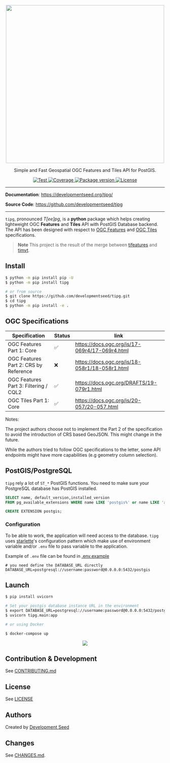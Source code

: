 <p align="center">
  <img width="500" src="https://user-images.githubusercontent.com/10407788/204477834-2533241a-5927-4f56-959e-4e8494027bc0.png"/>
  <p align="center">Simple and Fast Geospatial OGC Features and Tiles API for PostGIS.</p>
</p>
<p align="center">
  <a href="https://github.com/developmentseed/tipg/actions?query=workflow%3ACI" target="_blank">
      <img src="https://github.com/developmentseed/tipg/workflows/CI/badge.svg" alt="Test">
  </a>
  <a href="https://codecov.io/gh/developmentseed/tipg" target="_blank">
      <img src="https://codecov.io/gh/developmentseed/tipg/branch/main/graph/badge.svg" alt="Coverage">
  </a>
  <a href="https://pypi.org/project/tipg" target="_blank">
      <img src="https://img.shields.io/pypi/v/tipg?color=%2334D058&label=pypi%20package" alt="Package version">
  </a>
  <a href="https://github.com/developmentseed/tipg/blob/main/LICENSE" target="_blank">
      <img src="https://img.shields.io/github/license/developmentseed/tipg.svg" alt="License">
  </a>
</p>

---

**Documentation**: <a href="https://developmentseed.org/tipg/" target="_blank">https://developmentseed.org/tipg/</a>

**Source Code**: <a href="https://github.com/developmentseed/tipg" target="_blank">https://github.com/developmentseed/tipg</a>

---

`tipg`, pronounced *T[ee]pg*, is a **python** package which helps creating lightweight OGC **Features** and **Tiles** API with PostGIS Database backend. The API has been designed with respect to [OGC Features](https://ogcapi.ogc.org/features) and [OGC Tiles](https://ogcapi.ogc.org/tiles/) specifications.

> **Note**
> This project is the result of the merge between [tifeatures](https://github.com/developmentseed/tifeatures) and [timvt](https://github.com/developmentseed/timvt).

## Install

```bash
$ python -m pip install pip -U
$ python -m pip install tipg

# or from source
$ git clone https://github.com/developmentseed/tipg.git
$ cd tipg
$ python -m pip install -e .
```

## OGC Specifications

Specification | Status | link |
|          -- |     -- |   -- |
OGC Features Part 1: Core             | ✅ | https://docs.ogc.org/is/17-069r4/17-069r4.html
OGC Features Part 2: CRS by Reference | ❌ | https://docs.ogc.org/is/18-058r1/18-058r1.html
OGC Features Part 3: Filtering / CQL2 | ✅ | https://docs.ogc.org/DRAFTS/19-079r1.html
OGC Tiles Part 1: Core                | ✅ | https://docs.ogc.org/is/20-057/20-057.html

Notes:

The project authors choose not to implement the Part 2 of the specification to avoid the introduction of CRS based GeoJSON. This might change in the future.

While the authors tried to follow OGC specifications to the letter, some API endpoints might have more capabilities (e.g geometry column selection).

## PostGIS/PostgreSQL

`tipg` rely a lot of `ST_*` PostGIS functions. You need to make sure your PostgreSQL database has PostGIS installed.

```sql
SELECT name, default_version,installed_version
FROM pg_available_extensions WHERE name LIKE 'postgis%' or name LIKE 'address%';
```

```sql
CREATE EXTENSION postgis;
```

### Configuration

To be able to work, the application will need access to the database. `tipg` uses [starlette](https://www.starlette.io/config/)'s configuration pattern which make use of environment variable and/or `.env` file to pass variable to the application.

Example of `.env` file can be found in [.env.example](https://github.com/developmentseed/tipg/blob/master/.env.example)

```
# you need define the DATABASE_URL directly
DATABASE_URL=postgresql://username:password@0.0.0.0:5432/postgis
```

## Launch

```bash
$ pip install uvicorn

# Set your postgis database instance URL in the environment
$ export DATABASE_URL=postgresql://username:password@0.0.0.0:5432/postgis
$ uvicorn tipg.main:app

# or using Docker

$ docker-compose up
```

<p align="center">
  <img src="https://user-images.githubusercontent.com/10407788/199774870-2e385617-bae8-4513-9349-d97e43670767.png"/>
</p>

## Contribution & Development

See [CONTRIBUTING.md](https://github.com/developmentseed/tipg/blob/master/CONTRIBUTING.md)

## License

See [LICENSE](https://github.com/developmentseed/tipg/blob/master/LICENSE)

## Authors

Created by [Development Seed](<http://developmentseed.org>)

## Changes

See [CHANGES.md](https://github.com/developmentseed/tipg/blob/master/CHANGES.md).

